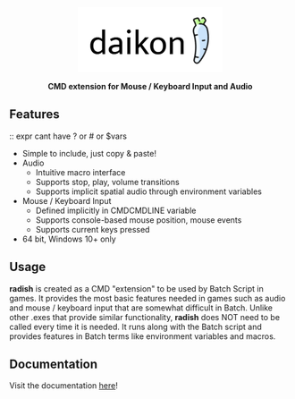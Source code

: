<p align="center">
  <img src="img/daikon.png">
</p>
<p align="center">
  <b>CMD extension for Mouse / Keyboard Input and Audio</b>
</p>

## Features
:: expr cant have ? or # or $vars
* Simple to include, just copy & paste!
* Audio
    * Intuitive macro interface
    * Supports stop, play, volume transitions
    * Supports implicit spatial audio through environment variables
* Mouse / Keyboard Input
    * Defined implicitly in CMDCMDLINE variable
    * Supports console-based mouse position, mouse events
    * Supports current keys pressed
* 64 bit, Windows 10+ only

## Usage

**radish** is created as a CMD "extension" to be used by Batch Script in games. It provides the most basic features needed in games such as audio and mouse / keyboard input that are somewhat difficult in Batch. Unlike other .exes that provide similar functionality, **radish** does NOT need to be called every time it is needed. It runs along with the Batch script and provides features in Batch terms like environment variables and macros.

## Documentation
Visit the documentation [here](doc/README.md)!
